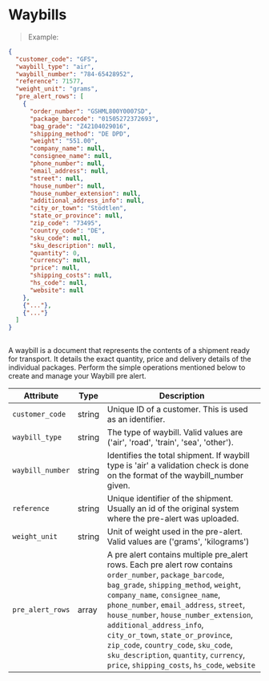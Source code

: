 # Waybills

> Example:

```json
{
  "customer_code": "GFS",
  "waybill_type": "air",
  "waybill_number": "784-65428952",
  "reference": 71577,
  "weight_unit": "grams",
  "pre_alert_rows": [
    {
      "order_number": "GSHML800Y0007SD",
      "package_barcode": "01505272372693",
      "bag_grade": "Z42104029016",
      "shipping_method": "DE DPD",
      "weight": "551.00",
      "company_name": null,
      "consignee_name": null,
      "phone_number": null,
      "email_address": null,
      "street": null,
      "house_number": null,
      "house_number_extension": null,
      "additional_address_info": null,
      "city_or_town": "Stödtlen",
      "state_or_province": null,
      "zip_code": "73495",
      "country_code": "DE",
      "sku_code": null,
      "sku_description": null,
      "quantity": 0,
      "currency": null,
      "price": null,
      "shipping_costs": null,
      "hs_code": null,
      "website": null
    },
    {"..."},
    {"..."}
  ]
}
    
```

A waybill is a document that represents the contents of a shipment ready for transport. It details
the exact quantity, price and delivery details of the individual packages. 
Perform the simple operations mentioned below to create and manage your Waybill pre alert.

| Attribute        | Type                           | Description                                                                                                                                                                                                                                                                                                                                                                                                                                                                      |
|------------------|--------------------------------|----------------------------------------------------------------------------------------------------------------------------------------------------------------------------------------------------------------------------------------------------------------------------------------------------------------------------------------------------------------------------------------------------------------------------------------------------------------------------------|
| `customer_code`  | <span class=type>string</span> | Unique ID of a customer. This is used as an identifier.                                                                                                                                                                                                                                                                                                                                                                                                                          |
| `waybill_type`   | <span class=type>string</span> | The type of waybill. Valid values are ('air', 'road', 'train', 'sea', 'other').                                                                                                                                                                                                                                                                                                                                                                                                  |
| `waybill_number` | <span class=type>string</span> | Identifies the total shipment. If waybill type is 'air' a validation check is done on the format of the waybill_number given.                                                                                                                                                                                                                                                                                                                                                    |
| `reference`      | <span class=type>string</span> | Unique identifier of the shipment. Usually an id of the original system where the pre-alert was uploaded.                                                                                                                                                                                                                                                                                                                                                                        |
| `weight_unit`    | <span class=type>string</span> | Unit of weight used in the pre-alert. Valid values are ('grams', 'kilograms')                                                                                                                                                                                                                                                                                                                                                                                                    |
| `pre_alert_rows` | <span class=type>array</span>  | A pre alert contains multiple pre_alert rows. Each pre alert row contains `order_number`, `package_barcode`, `bag_grade`, `shipping_method`, `weight`, `company_name`, `consignee_name`, `phone_number`, `email_address`, `street`, `house_number`, `house_number_extension`, `additional_address_info`, `city_or_town`, `state_or_province`, `zip_code`, `country_code`, `sku_code`, `sku_description`, `quantity`, `currency`, `price`, `shipping_costs`, `hs_code`, `website` |







